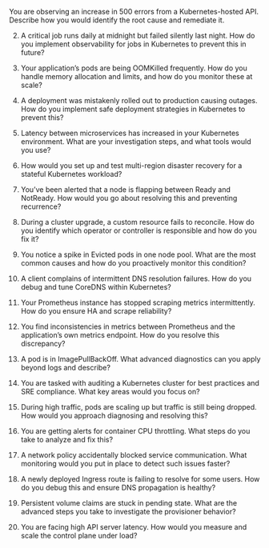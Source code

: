 

You are observing an increase in 500 errors from a Kubernetes-hosted API. Describe how you would identify the root cause and remediate it.

2. A critical job runs daily at midnight but failed silently last night. How do you implement observability for jobs in Kubernetes to prevent this in future?

3. Your application’s pods are being OOMKilled frequently. How do you handle memory allocation and limits, and how do you monitor these at scale?

4. A deployment was mistakenly rolled out to production causing outages. How do you implement safe deployment strategies in Kubernetes to prevent this?

5. Latency between microservices has increased in your Kubernetes environment. What are your investigation steps, and what tools would you use?

6. How would you set up and test multi-region disaster recovery for a stateful Kubernetes workload?

7. You’ve been alerted that a node is flapping between Ready and NotReady. How would you go about resolving this and preventing recurrence?

8. During a cluster upgrade, a custom resource fails to reconcile. How do you identify which operator or controller is responsible and how do you fix it?

9. You notice a spike in Evicted pods in one node pool. What are the most common causes and how do you proactively monitor this condition?

10. A client complains of intermittent DNS resolution failures. How do you debug and tune CoreDNS within Kubernetes?

11. Your Prometheus instance has stopped scraping metrics intermittently. How do you ensure HA and scrape reliability?

12. You find inconsistencies in metrics between Prometheus and the application’s own metrics endpoint. How do you resolve this discrepancy?

13. A pod is in ImagePullBackOff. What advanced diagnostics can you apply beyond logs and describe?

14. You are tasked with auditing a Kubernetes cluster for best practices and SRE compliance. What key areas would you focus on?

15. During high traffic, pods are scaling up but traffic is still being dropped. How would you approach diagnosing and resolving this?

16. You are getting alerts for container CPU throttling. What steps do you take to analyze and fix this?

17. A network policy accidentally blocked service communication. What monitoring would you put in place to detect such issues faster?

18. A newly deployed Ingress route is failing to resolve for some users. How do you debug this and ensure DNS propagation is healthy?

19. Persistent volume claims are stuck in pending state. What are the advanced steps you take to investigate the provisioner behavior?

20. You are facing high API server latency. How would you measure and scale the control plane under load?
